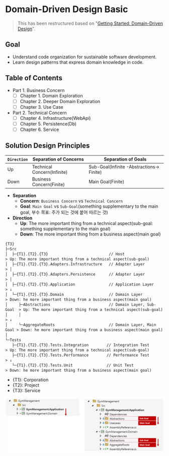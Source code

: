 # Domain-Driven Design Basic

> This has been restructured based on "[Getting Started: Domain-Driven Design](https://dometrain.com/course/getting-started-domain-driven-design-ddd/?ref=dometrain-github&promo=getting-started-domain-driven-design)".

## Goal
- Understand code organization for sustainable software development.
- Learn design patterns that express domain knowledge in code.

## Table of Contents
- Part 1. Business Concern
  - [ ] Chapter 1. Domain Exploration
  - [ ] Chapter 2. Deeper Domain Exploration
  - [ ] Chapter 3. Use Case
- Part 2. Technical Concern
  - [ ] Chapter 4. Infrastructure(WebApi)
  - [ ] Chapter 5. Persistence(Db)
  - [ ] Chapter 6. Service

## Solution Design Principles

| `Direction`  | Separation of Concerns | Separation of Goals                         |
| --- | --- | --- |
| Up    | Technical Concern(Infinite)   | Sub-Goal(Infinite -Abstractions-> Finite)   |
| Down  | Business Concern(Finite)      | Main Goal(Finite)                           |

- **Separation**
  - **Concern**: `Business Concern` vs `Technical Concern`
  - **Goal**: `Main Goal` vs `Sub-Goal`(something supplementary to the main goal, 부수 목표: 주가 되는 것에 붙어 따르는 것)
- **Direction**
  - **Up**: The more important thing from a technical aspect(sub-goal: something supplementary to the main goal)
  - **Down**: The more important thing from a business aspect(main goal)

```
{T3}
├─Src
│  ├─{T1}.{T2}.{T3}                           // Host                    > Up: The more important thing from a technical aspect(sub-goal)
│  ├─{T1}.{T2}.{T3}.Adapters.Infrastructure   // Adapter Layer           > │
│  ├─{T1}.{T2}.{T3}.Adapters.Persistence      // Adapter Layer           > │
│  ├─{T1}.{T2}.{T3}.Application               // Application Layer       > ↓
│  └─{T1}.{T2}.{T3}.Domain                    // Domain Layer            > Down: he more important thing from a business aspect(main goal)
│     ├─Abstractions                          // Domain Layer, Sub-Goal  > Up: The more important thing from a technical aspect(sub-goal)
│     │                                                                  > ↓
│     └─AggregateRoots                        // Domain Layer, Main Goal > Down: he more important thing from a business aspect(main goal)
│
└─Tests
   ├─{T1}.{T2}.{T3}.Tests.Integration        // Integration Test        > Up: The more important thing from a technical aspect(sub-goal)
   ├─{T1}.{T2}.{T3}.Tests.Performance        // Performance Test        > ↓
   └─{T1}.{T2}.{T3}.Tests.Unit               // Unit Test               > Down: he more important thing from a business aspect(main goal)
```
- {T1}: Corporation
- {T2}: Project
- {T3}: Service

![](./.images/SolutionDesignExample.png)
